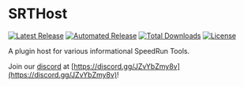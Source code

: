 # SRTHost
[![Latest Release](https://img.shields.io/github/v/release/Squirrelies/SRTHost)](https://github.com/Squirrelies/SRTHost/releases/latest)
[![Automated Release](https://img.shields.io/github/workflow/status/Squirrelies/SRTHost/Automated%20Release)](https://github.com/Squirrelies/SRTHost/actions?query=workflow%3AAutomated%20Release)
[![Total Downloads](https://img.shields.io/github/downloads/Squirrelies/SRTHost/total?color=2288EE&label=Total%20Downloads)](https://github.com/Squirrelies/SRTHost/releases/latest)
[![License](https://img.shields.io/github/license/Squirrelies/SRTHost)](https://github.com/Squirrelies/SRTHost/blob/master/LICENSE)

A plugin host for various informational SpeedRun Tools.

Join our [discord](https://discord.gg/JZvYbZmy8v) at [https://discord.gg/JZvYbZmy8v](https://discord.gg/JZvYbZmy8v)!
